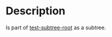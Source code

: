 # Description

Is part of [test-subtree-root](https://github.com/xkrt/test-subtree-root) as a subtree.
